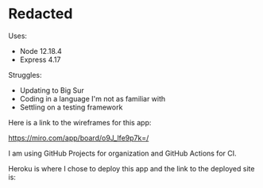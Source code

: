 # Redacted

Uses:
- Node 12.18.4
- Express 4.17

Struggles:
- Updating to Big Sur
- Coding in a language I'm not as familiar with
- Settling on a testing framework

Here is a link to the wireframes for this app:

https://miro.com/app/board/o9J_lfe9p7k=/

I am using GitHub Projects for organization and GitHub Actions for CI.

Heroku is where I chose to deploy this app and the link to the deployed site is:
